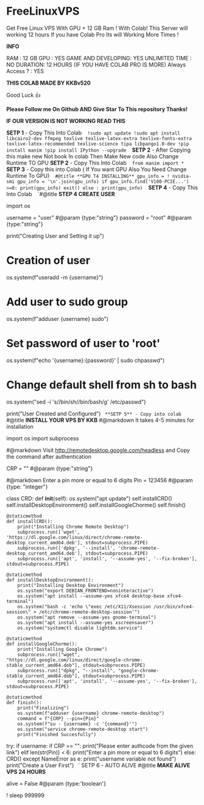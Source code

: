 # FreeLinuxVPS
Get Free Linux VPS With GPU + 12 GB Ram ! With Colab! This Server will working 12 hours If you have Colab Pro Its will Working More Times !

**INFO**

RAM : 12 GB
GPU : YES
GAME AND DEVELOPING: YES
UNLIMITED TIME : NO
DURATION: 12 HOURS (IF YOU HAVE COLAB PRO IS MORE)
Always Access ? : YES

**THIS COLAB MADE BY KKBv520**

Good Luck 👍 

**Please Follow me On Github AND Give Star To This repository Thanks!**

**IF OUR VERSION IS NOT WORKING READ THIS**

**SETP 1** - Copy This Into Colab
` ` `!sudo apt update
!sudo apt install libcairo2-dev ffmpeg texlive texlive-latex-extra texlive-fonts-extra texlive-latex-recommended texlive-science tipa libpango1.0-dev
!pip install manim
!pip install IPython --upgrade` ` `
**SETP 2** - After Copying this make new 
Not book In colab Then Make New code Also
Change Runtime TO GPU 
**SETP 2** - Copy This Into Colab
` ` `from manim import *` ` `
**SETP 3**  - Copy this into Colab ( If You want GPU Also You Need Change Runtime To GPU)
` ` `#@title **GPU T4 INSTALLING**
gpu_info = ! nvidia-smi
gpu_info = '\n'.join(gpu_info)
if gpu_info.find('V100-PCIE...') >=0:
  print(gpu_info)
  exit()
else :
  print(gpu_info)` ` `
**SETP 4** - Copy This Into Colab
` ` `#@title **STEP 4 CREATE USER**
 
import os
 
username = "user" #@param {type:"string"}
password = "root" #@param {type:"string"}
 
print("Creating User and Setting it up")
 
# Creation of user
os.system(f"useradd -m {username}")
 
# Add user to sudo group
os.system(f"adduser {username} sudo")
    
# Set password of user to 'root'
os.system(f"echo '{username}:{password}' | sudo chpasswd")
 
# Change default shell from sh to bash
os.system("sed -i 's/\/bin\/sh/\/bin\/bash/g' /etc/passwd")
 
print("User Created and Configured")` ` `
**SETP 5** - Copy into colab
` ` `#@title **INSTALL YOUR VPS BY KKB**
#@markdown  It takes 4-5 minutes for installation
 
import os
import subprocess
 
#@markdown  Visit http://remotedesktop.google.com/headless and Copy the command after authentication
 
CRP = "" #@param {type:"string"}
 
#@markdown Enter a pin more or equal to 6 digits
Pin = 123456 #@param {type: "integer"}
 
 
class CRD:
    def __init__(self):
        os.system("apt update")
        self.installCRD()
        self.installDesktopEnvironment()
        self.installGoogleChorme()
        self.finish()
 
    @staticmethod
    def installCRD():
        print("Installing Chrome Remote Desktop")
        subprocess.run(['wget', 'https://dl.google.com/linux/direct/chrome-remote-desktop_current_amd64.deb'], stdout=subprocess.PIPE)
        subprocess.run(['dpkg', '--install', 'chrome-remote-desktop_current_amd64.deb'], stdout=subprocess.PIPE)
        subprocess.run(['apt', 'install', '--assume-yes', '--fix-broken'], stdout=subprocess.PIPE)
 
    @staticmethod
    def installDesktopEnvironment():
        print("Installing Desktop Environment")
        os.system("export DEBIAN_FRONTEND=noninteractive")
        os.system("apt install --assume-yes xfce4 desktop-base xfce4-terminal")
        os.system("bash -c 'echo \"exec /etc/X11/Xsession /usr/bin/xfce4-session\" > /etc/chrome-remote-desktop-session'")
        os.system("apt remove --assume-yes gnome-terminal")
        os.system("apt install --assume-yes xscreensaver")
        os.system("systemctl disable lightdm.service")
 
    @staticmethod
    def installGoogleChorme():
        print("Installing Google Chrome")
        subprocess.run(["wget", "https://dl.google.com/linux/direct/google-chrome-stable_current_amd64.deb"], stdout=subprocess.PIPE)
        subprocess.run(["dpkg", "--install", "google-chrome-stable_current_amd64.deb"], stdout=subprocess.PIPE)
        subprocess.run(['apt', 'install', '--assume-yes', '--fix-broken'], stdout=subprocess.PIPE)
 
    @staticmethod
    def finish():
        print("Finalizing")
        os.system(f"adduser {username} chrome-remote-desktop")
        command = f"{CRP} --pin={Pin}"
        os.system(f"su - {username} -c '{command}'")
        os.system("service chrome-remote-desktop start")
        print("Finished Succesfully")
 
 
try:
    if username:
        if CRP == "":
            print("Please enter authcode from the given link")
        elif len(str(Pin)) < 6:
            print("Enter a pin more or equal to 6 digits")
        else:
            CRD()
except NameError as e:
    print("username variable not found")
    print("Create a User First")` ` `
SETP 6 - AUTO ALIVE
#@title **MAKE ALIVE VPS 24 HOURS** 
 
alive = False #@param {type:'boolean'}
 
! sleep 999999
